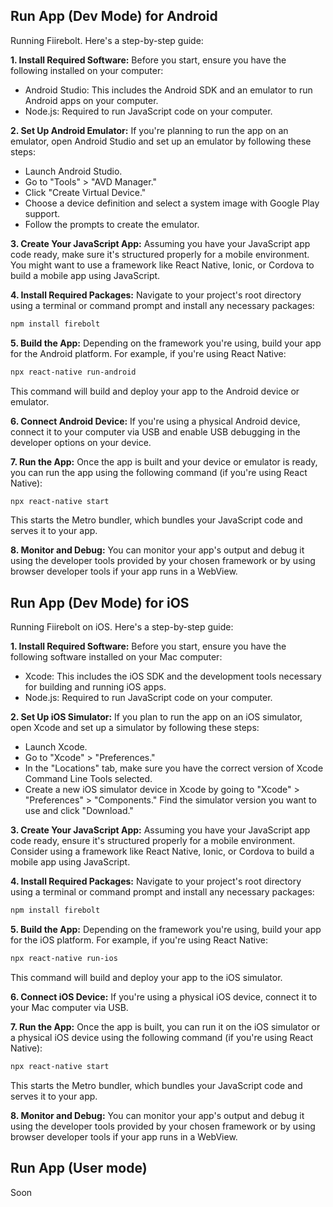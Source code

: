 ## Run App (Dev Mode) for Android

Running Fiirebolt. Here's a step-by-step guide:

**1. Install Required Software:**
Before you start, ensure you have the following installed on your computer:

- Android Studio: This includes the Android SDK and an emulator to run Android apps on your computer.
- Node.js: Required to run JavaScript code on your computer.

**2. Set Up Android Emulator:**
If you're planning to run the app on an emulator, open Android Studio and set up an emulator by following these steps:

- Launch Android Studio.
- Go to "Tools" > "AVD Manager."
- Click "Create Virtual Device."
- Choose a device definition and select a system image with Google Play support.
- Follow the prompts to create the emulator.

**3. Create Your JavaScript App:**
Assuming you have your JavaScript app code ready, make sure it's structured properly for a mobile environment. You might want to use a framework like React Native, Ionic, or Cordova to build a mobile app using JavaScript.

**4. Install Required Packages:**
Navigate to your project's root directory using a terminal or command prompt and install any necessary packages:

```bash
npm install firebolt
```

**5. Build the App:**
Depending on the framework you're using, build your app for the Android platform. For example, if you're using React Native:

```bash
npx react-native run-android
```

This command will build and deploy your app to the Android device or emulator.

**6. Connect Android Device:**
If you're using a physical Android device, connect it to your computer via USB and enable USB debugging in the developer options on your device.

**7. Run the App:**
Once the app is built and your device or emulator is ready, you can run the app using the following command (if you're using React Native):

```bash
npx react-native start
```

This starts the Metro bundler, which bundles your JavaScript code and serves it to your app.

**8. Monitor and Debug:**
You can monitor your app's output and debug it using the developer tools provided by your chosen framework or by using browser developer tools if your app runs in a WebView.

## Run App (Dev Mode) for iOS

Running Fiirebolt on iOS. Here's a step-by-step guide:

**1. Install Required Software:**
Before you start, ensure you have the following software installed on your Mac computer:

- Xcode: This includes the iOS SDK and the development tools necessary for building and running iOS apps.
- Node.js: Required to run JavaScript code on your computer.

**2. Set Up iOS Simulator:**
If you plan to run the app on an iOS simulator, open Xcode and set up a simulator by following these steps:

- Launch Xcode.
- Go to "Xcode" > "Preferences."
- In the "Locations" tab, make sure you have the correct version of Xcode Command Line Tools selected.
- Create a new iOS simulator device in Xcode by going to "Xcode" > "Preferences" > "Components." Find the simulator version you want to use and click "Download."

**3. Create Your JavaScript App:**
Assuming you have your JavaScript app code ready, ensure it's structured properly for a mobile environment. Consider using a framework like React Native, Ionic, or Cordova to build a mobile app using JavaScript.

**4. Install Required Packages:**
Navigate to your project's root directory using a terminal or command prompt and install any necessary packages:

```bash
npm install firebolt
```

**5. Build the App:**
Depending on the framework you're using, build your app for the iOS platform. For example, if you're using React Native:

```bash
npx react-native run-ios
```

This command will build and deploy your app to the iOS simulator.

**6. Connect iOS Device:**
If you're using a physical iOS device, connect it to your Mac computer via USB.

**7. Run the App:**
Once the app is built, you can run it on the iOS simulator or a physical iOS device using the following command (if you're using React Native):

```bash
npx react-native start
```

This starts the Metro bundler, which bundles your JavaScript code and serves it to your app.

**8. Monitor and Debug:**
You can monitor your app's output and debug it using the developer tools provided by your chosen framework or by using browser developer tools if your app runs in a WebView.


## Run App (User mode)

Soon
